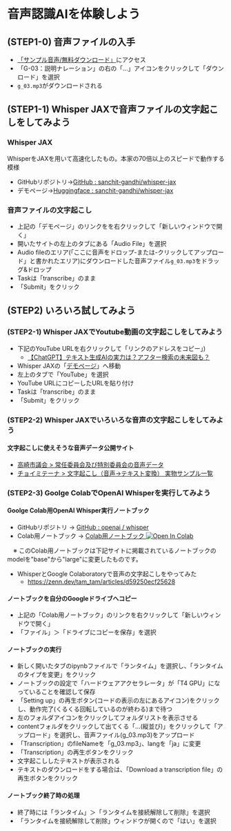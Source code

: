 # 音声認識AIを体験しよう

## (STEP1-0) 音声ファイルの入手

- [「サンプル音声/無料ダウンロード」](http://pro-video.jp/voice/announce/)にアクセス
- 「G-03：説明ナレーション」の右の「…」アイコンをクリックして「ダウンロード」を選択
- `g_03.mp3`がダウンロードされる

## (STEP1-1) Whisper JAXで音声ファイルの文字起こしをしてみよう

### Whisper JAX

WhisperをJAXを用いて高速化したもの。本家の70倍以上のスピードで動作する模様

- GitHubリポジトリ→[GitHub : sanchit-gandhi/whisper-jax](https://github.com/sanchit-gandhi/whisper-jax)
- デモページ→[Huggingface : sanchit-gandhi/whisper-jax](https://huggingface.co/spaces/sanchit-gandhi/whisper-jax)

### 音声ファイルの文字起こし

- 上記の「デモページ」のリンクをを右クリックして「新しいウィンドウで開く」
- 開いたサイトの左上のタブにある「Audio File」を選択
- Audio fileのエリア(「ここに音声をドロップ-または-クリックしてアップロード」と書かれたエリア)にダウンロードした音声ファイル`g_03.mp3`をドラッグ&ドロップ
- Taskは「transcribe」のまま
- 「Submit」をクリック

## (STEP2) いろいろ試してみよう

### (STEP2-1) Whisper JAXでYoutube動画の文字起こしをしてみよう

- 下記のYouTube URLを右クリックして「リンクのアドレスをコピー」)
  - [【ChatGPT】テキスト生成AIの実力は？アフター検索の未来図も？](https://www.youtube.com/watch?v=cxORx5wOeV0)
- Whisper JAXの「[デモページ](https://huggingface.co/spaces/sanchit-gandhi/whisper-jax)」へ移動
- 左上のタブで「YouTube」を選択
- YouTube URLにコピーしたURLを貼り付け
- Taskは「transcribe」のまま
- 「Submit」をクリック

### (STEP2-2) Whisper JAXでいろいろな音声の文字起こしをしてみよう

#### 文字起こしに使えそうな音声データ公開サイト

- [高崎市議会 > 常任委員会及び特別委員会の音声データ](https://www.city.takasaki.gunma.jp/docs/2020050800076/)
- [チョイミテーナ > 文字起こし（音声→テキスト変換） 実物サンプル一覧](https://choimitena.com/Audio/Sample)

### (STEP2-3) Goolge ColabでOpenAI Whisperを実行してみよう

#### Goolge Colab用OpenAI Whisper実行ノートブック

- GitHubリポジトリ → [GitHub : openai / whisper](https://github.com/openai/whisper)
- Colab用ノートブック → [Colab用ノートブック ![Open In Colab](https://colab.research.google.com/assets/colab-badge.svg)](https://colab.research.google.com/github/OkinawaOpenLaboratory/ool-tech-connect/blob/main/History/OTC20240621/VoiceRecogAI/whisper_large.ipynb)

　※ このColab用ノートブックは下記サイトに掲載されているノートブックのmodelを"base"から"large"に変更したものです。

- WhisperとGoogle Colaboratoryで音声の文字起こしをやってみた
  - https://zenn.dev/tam_tam/articles/d59250ecf25628

#### ノートブックを自分のGoogleドライブへコピー

- 上記の「Colab用ノートブック」のリンクを右クリックして「新しいウィンドウで開く」
- 「ファイル」＞「ドライブにコピーを保存」を選択

#### ノートブックの実行

- 新しく開いたタブのipynbファイルで「ランタイム」を選択し、「ランタイムのタイプを変更」をクリック
- ノートブックの設定で「ハードウェアアクセラレータ」が「T4 GPU」になっていることを確認して保存
- 「Setting up」の再生ボタン(コードの表示の左にあるアイコン)をクリックし、動作完了(くるくる回転しているのが終わる)まで待つ
- 左のフォルダアイコンをクリックしてフォルダリストを表示させる
- contentフォルダをクリックして出てくる「…(縦並び)」をクリックして「アップロード」を選択し、音声ファイル(g_03.mp3)をアップロード
- 「Transcription」のfileNameを「g_03.mp3」、langを「ja」に変更
- 「Transcription」の再生ボタンをクリック
- 文字起こししたテキストが表示される
- テキストのダウンロードをする場合は、「Download a transcription file」の再生ボタンをクリック

#### ノートブック終了時の処理

- 終了時には「ランタイム」＞「ランタイムを接続解除して削除」を選択
- 「ランタイムを接続解除して削除」ウィンドウが開くので「はい」を選択

